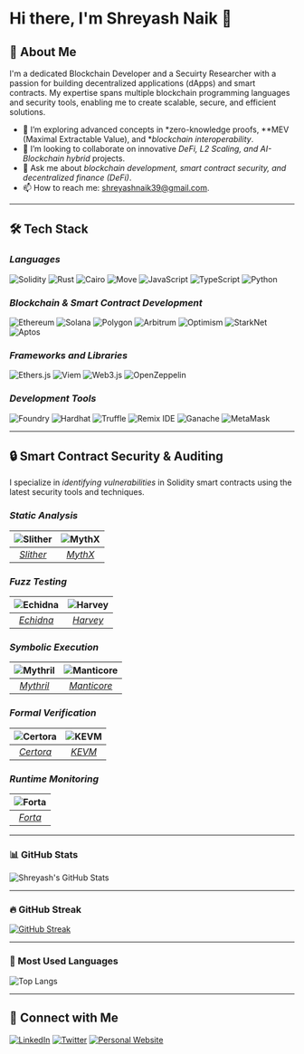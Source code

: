# Hi there, I'm Shreyash Naik 👋

## 🚀 About Me
I'm a dedicated Blockchain Developer and a Secuirty Researcher with a passion for building decentralized applications (dApps) and smart contracts. My expertise spans multiple blockchain programming languages and security tools, enabling me to create scalable, secure, and efficient solutions.

- 🌱 I’m exploring advanced concepts in *zero-knowledge proofs, **MEV (Maximal Extractable Value), and **blockchain interoperability*.
- 👯 I’m looking to collaborate on innovative *DeFi, L2 Scaling, and AI-Blockchain hybrid* projects.
- 💬 Ask me about *blockchain development, smart contract security, and decentralized finance (DeFi)*.
- 📫 How to reach me: shreyashnaik39@gmail.com.

---

## 🛠 Tech Stack

### *Languages*
![Solidity](https://img.shields.io/badge/Solidity-363636?style=for-the-badge&logo=solidity&logoColor=white)
![Rust](https://img.shields.io/badge/Rust-000000?style=for-the-badge&logo=rust&logoColor=white)
![Cairo](https://img.shields.io/badge/Cairo-FFFFFF?style=for-the-badge&logo=cairo&logoColor=black)
![Move](https://img.shields.io/badge/Move-4A90E2?style=for-the-badge&logo=move&logoColor=white)
![JavaScript](https://img.shields.io/badge/JavaScript-F7DF1E?style=for-the-badge&logo=javascript&logoColor=black)
![TypeScript](https://img.shields.io/badge/TypeScript-3178C6?style=for-the-badge&logo=typescript&logoColor=white)
![Python](https://img.shields.io/badge/Python-3776AB?style=for-the-badge&logo=python&logoColor=white)

### *Blockchain & Smart Contract Development*
![Ethereum](https://img.shields.io/badge/Ethereum-3C3C3D?style=for-the-badge&logo=ethereum&logoColor=white)
![Solana](https://img.shields.io/badge/Solana-4933ff?style=for-the-badge&logo=solana&logoColor=white)
![Polygon](https://img.shields.io/badge/Polygon-7B3FE4?style=for-the-badge&logo=polygon&logoColor=white)
![Arbitrum](https://img.shields.io/badge/Arbitrum-28A0F0?style=for-the-badge&logo=arbitrum&logoColor=white)
![Optimism](https://img.shields.io/badge/Optimism-FF0420?style=for-the-badge&logo=optimism&logoColor=white)
![StarkNet](https://img.shields.io/badge/StarkNet-000000?style=for-the-badge&logo=starknet&logoColor=white)
![Aptos](https://img.shields.io/badge/Aptos-0055FF?style=for-the-badge&logo=aptos&logoColor=white)

### *Frameworks and Libraries*
![Ethers.js](https://img.shields.io/badge/Ethers.js-3C3C3D?style=for-the-badge&logo=javascript&logoColor=white)
![Viem](https://img.shields.io/badge/Viem-000000?style=for-the-badge&logo=viem&logoColor=white)
![Web3.js](https://img.shields.io/badge/Web3.js-F16822?style=for-the-badge&logo=javascript&logoColor=white)
![OpenZeppelin](https://img.shields.io/badge/OpenZeppelin-4E5EE4?style=for-the-badge&logo=openzeppelin&logoColor=white)

### *Development Tools*
![Foundry](https://img.shields.io/badge/Foundry-7A1FA2?style=for-the-badge&logo=foundry&logoColor=white)
![Hardhat](https://img.shields.io/badge/Hardhat-FE7A16?style=for-the-badge&logo=hardhat&logoColor=white)
![Truffle](https://img.shields.io/badge/Truffle-5E464D?style=for-the-badge&logo=truffle&logoColor=white)
![Remix IDE](https://img.shields.io/badge/Remix%20IDE-000000?style=for-the-badge&logo=remix&logoColor=white)
![Ganache](https://img.shields.io/badge/Ganache-744C28?style=for-the-badge&logo=ganache&logoColor=white)
![MetaMask](https://img.shields.io/badge/MetaMask-E2761B?style=for-the-badge&logo=metamask&logoColor=white)

---

## 🔒 Smart Contract Security & Auditing  

I specialize in *identifying vulnerabilities* in Solidity smart contracts using the latest security tools and techniques.  


### *Static Analysis*  
| ![Slither](https://img.shields.io/badge/Slither-000000?style=for-the-badge&logo=github&logoColor=white) | ![MythX](https://img.shields.io/badge/MythX-ffcc00?style=for-the-badge&logo=ethereum&logoColor=black) |
|:--:|:--:|
| *[Slither](https://github.com/crytic/slither)* | *[MythX](https://mythx.io/)* |

### *Fuzz Testing*  
| ![Echidna](https://img.shields.io/badge/Echidna-DC143C?style=for-the-badge&logo=ethereum&logoColor=white) | ![Harvey](https://img.shields.io/badge/Harvey-008080?style=for-the-badge&logo=ethereum&logoColor=white) |
|:--:|:--:|
| *[Echidna](https://github.com/crytic/echidna)* | *[Harvey](https://github.com/consensys/harvey)* |

### *Symbolic Execution*  
| ![Mythril](https://img.shields.io/badge/Mythril-663399?style=for-the-badge&logo=ethereum&logoColor=white) | ![Manticore](https://img.shields.io/badge/Manticore-8B0000?style=for-the-badge&logo=ethereum&logoColor=white) |
|:--:|:--:|
| *[Mythril](https://github.com/ConsenSys/mythril)* | *[Manticore](https://github.com/trailofbits/manticore)* |

### *Formal Verification*  
| ![Certora](https://img.shields.io/badge/Certora-4169E1?style=for-the-badge&logo=ethereum&logoColor=white) | ![KEVM](https://img.shields.io/badge/KEVM-FF4500?style=for-the-badge&logo=ethereum&logoColor=white) |
|:--:|:--:|
| *[Certora](https://www.certora.com/)* | *[KEVM](https://github.com/kframework/evm-semantics)* |

### *Runtime Monitoring*  
| ![Forta](https://img.shields.io/badge/Forta-00FFFF?style=for-the-badge&logo=ethereum&logoColor=black) |
|:--:|
| *[Forta](https://forta.org/)* |


---



### 📊 GitHub Stats
![Shreyash's GitHub Stats](https://github-readme-stats.vercel.app/api?username=shrxyeh&show_icons=true&theme=radical&hide_border=true)

---

### 🔥 GitHub Streak
[![GitHub Streak](https://streak-stats.demolab.com?user=shrxyeh&theme=radical&hide_border=true)](https://git.io/streak-stats)

---

### 📘 Most Used Languages
![Top Langs](https://github-readme-stats.vercel.app/api/top-langs/?username=shrxyeh&layout=compact&theme=radical&hide_border=true)



---

## 🔗 Connect with Me
[![LinkedIn](https://img.shields.io/badge/LinkedIn-0A66C2?style=for-the-badge&logo=linkedin&logoColor=white)]([https://www.linkedin.com/in/yourprofile](https://www.linkedin.com/in/shreyash-naik-b78827240/))
[![Twitter](https://img.shields.io/badge/Twitter-1DA1F2?style=for-the-badge&logo=twitter&logoColor=white)]([https://twitter.com/yourprofile](https://twitter.com/0xshrxyeh))
[![Personal Website](https://img.shields.io/badge/Website-000000?style=for-the-badge&logo=About.me&logoColor=white)](https://yourwebsite.com)
